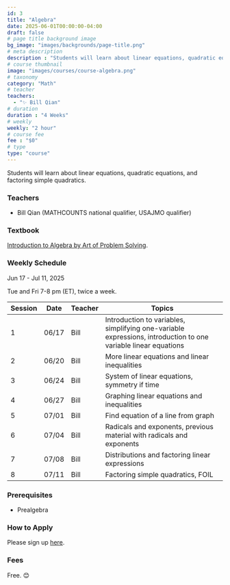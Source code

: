 ```yaml
---
id: 3
title: "Algebra"
date: 2025-06-01T00:00:00-04:00
draft: false
# page title background image
bg_image: "images/backgrounds/page-title.png"
# meta description
description : "Students will learn about linear equations, quadratic equations, and factoring simple quadratics."
# course thumbnail
image: "images/courses/course-algebra.png"
# taxonomy
category: "Math"
# teacher
teachers:
  - "✨ Bill Qian"
# duration
duration : "4 Weeks"
# weekly
weekly: "2 hour"
# course fee
fee : "$0"
# type
type: "course"
---
```


Students will learn about linear equations, quadratic equations, and factoring simple quadratics.

### Teachers

* Bill Qian (MATHCOUNTS national qualifier, USAJMO qualifier) 

### Textbook 
[Introduction to Algebra by Art of Problem Solving](https://artofproblemsolving.com/store/item/intro-algebra).

### Weekly Schedule

Jun 17 - Jul 11, 2025

Tue and Fri 7-8 pm (ET), twice a week.

|Session|Date   | Teacher |Topics
|-------|-------|---------|------------------------------------------------------
|1      |06/17  | Bill    |Introduction to variables, simplifying one-variable expressions, introduction to one variable linear equations
|2      |06/20  | Bill    |More linear equations and linear inequalities
|3      |06/24  | Bill    |System of linear equations, symmetry if time
|4      |06/27  | Bill    |Graphing linear equations and inequalities
|5      |07/01  | Bill    |Find equation of a line from graph
|6      |07/04  | Bill    |Radicals and exponents, previous material with radicals and exponents
|7      |07/08  | Bill    |Distributions and factoring linear expressions
|8      |07/11  | Bill    |Factoring simple quadratics, FOIL

### Prerequisites

* Prealgebra

### How to Apply

Please sign up [here](https://forms.gle/7zqSWiNLTpQmP1C26).

### Fees

Free. 😊

